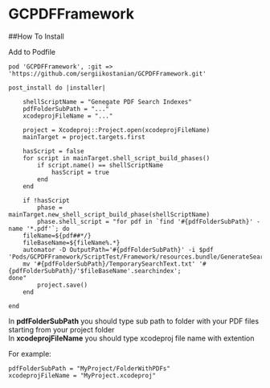 # GCPDFFramework

##How To Install

Add to Podfile 

<pre><code>pod 'GCPDFFramework', :git => 'https://github.com/sergiikostanian/GCPDFFramework.git'

post_install do |installer|
    
    shellScriptName = "Genegate PDF Search Indexes"
    pdfFolderSubPath = "..."
    xcodeprojFileName = "..."
    
    project = Xcodeproj::Project.open(xcodeprojFileName)
    mainTarget = project.targets.first
    
    hasScript = false
    for script in mainTarget.shell_script_build_phases()
        if script.name() == shellScriptName
            hasScript = true
        end
    end
    
    if !hasScript
        phase = mainTarget.new_shell_script_build_phase(shellScriptName)
        phase.shell_script = "for pdf in `find '#{pdfFolderSubPath}' -name '*.pdf'`; do
    fileName=${pdf##*/}
    fileBaseName=${fileName%.*}
    automator -D OutputPath='#{pdfFolderSubPath}' -i $pdf 'Pods/GCPDFFramework/ScriptTest/Framework/resources.bundle/GenerateSearchText.workflow';
    mv '#{pdfFolderSubPath}/TemporarySearchText.txt' '#{pdfFolderSubPath}/'$fileBaseName'.searchindex';
done"
        project.save()
    end
    
end</code></pre>

In <b>pdfFolderSubPath</b> you should type sub path to folder with your PDF files starting from your project folder<br/>
In <b>xcodeprojFileName</b> you should type xcodeproj file name with extention

For example:
<pre><code>pdfFolderSubPath = "MyProject/FolderWithPDFs"
xcodeprojFileName = "MyProject.xcodeproj"</code></pre>
